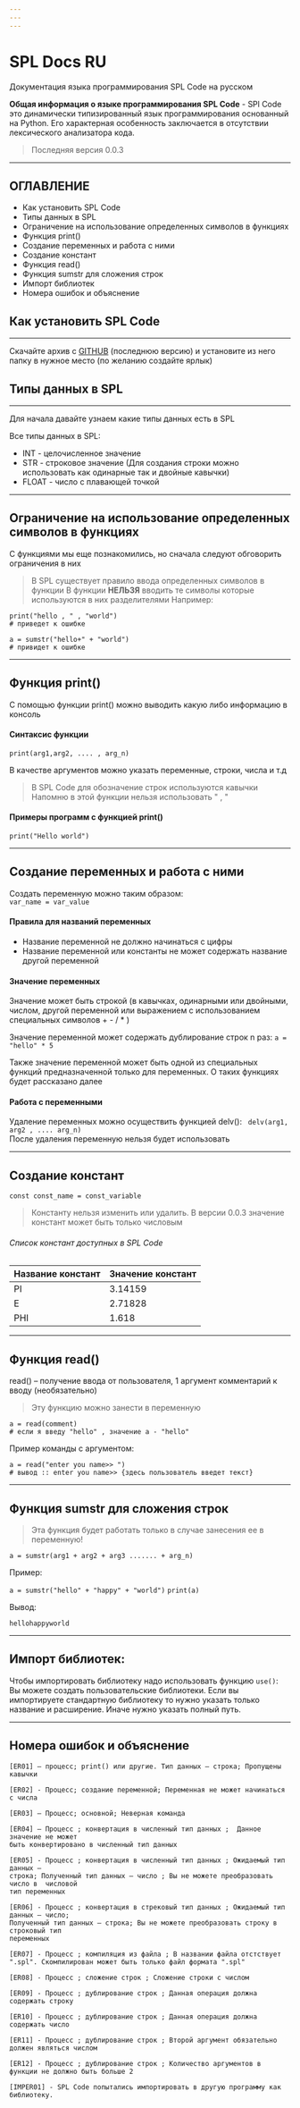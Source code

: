 ```yaml
---
---
---
```


# SPL Docs RU
Документация языка программирования SPL Code на русском



**Общая информация о языке программирования SPL Code** - 
SPl Code это динамически типизированный язык программирования основанный на Python. Его характерная особенность заключается в отсутствии лексического анализатора кода. 

> Последняя версия 0.0.3
>
---

## ОГЛАВЛЕНИЕ
* Как установить SPL Code
* Типы данных в SPL
* Ограничение на использование определенных символов в функциях
* Функция print()
* Создание переменных и работа с ними
* Создание констант
* Функция read()
* Функция sumstr для сложения строк
* Импорт библиотек
* Номера ошибок и объяснение




## Как установить SPL Code
---
Cкачайте архив с [GITHUB](https://github.com/zeroqxq/SPL-Code) (последнюю версию)  и установите из него папку в нужное место (по желанию создайте ярлык)

## Типы данных в SPL
---
Для начала давайте узнаем какие типы данных есть в SPL

Все типы данных в SPL: 
* INT - целочисленное значение
* STR - строковое значение (Для создания строки можно использовать как одинарные так и двойные кавычки)
* FLOAT - число с плавающей точкой
---
## Ограничение на использование определенных символов в функциях

C функциями мы еще познакомились, но сначала следуют обговорить ограничения в них

> В SPL существует правило ввода определенных символов в функции
>  В функции **НЕЛЬЗЯ** вводить те символы которые используются в них разделителями
>  Например:

```
print("hello , " , "world")  
# приведет к ошибке

a = sumstr("hello+" + "world")
# привидет к ошибке
```

---
## Функция print()

С помощью функции print() можно выводить какую либо информацию в консоль 

#### Синтаксис функции

```print(arg1,arg2, .... , arg_n)```

В качестве аргументов можно указать переменные, строки, числа и т.д

>  В SPL Code для обозначение строк используются кавычки
Напомню в этой функции нельзя использовать " , "

#### Примеры программ с функцией print()

``` print("Hello world") ```

---

## Создание переменных и работа с ними

Создать переменную можно таким образом:   
``` var_name = var_value ```

#### Правила для названий переменных
* Название переменной не должно начинаться с цифры
* Название переменной или константы не может содержать название другой переменной

#### Значение переменных 

Значение может быть строкой (в кавычках, одинарными или 
двойными, числом, другой переменной или выражением с использованием специальных 
символов +  -  /  * ) 

Значение переменной может содержать дублирование строк n раз:
`a = "hello" * 5`


Также значение переменной может быть одной из специальных функций предназначенной только для переменных. О таких функциях будет рассказано далее



####  Работа с переменными
Удаление переменных можно осуществить функцией delv():
``` delv(arg1, arg2 , .... arg_n)```  
После удаления переменную нельзя будет использовать

---

## Создание констант

``` const const_name = const_variable ```

> Константу нельзя изменить или удалить. В версии 0.0.3 значение констант может быть только числовым

###### Список констант доступных в SPL Code

|Название констант   |   Значение констант |
| --- | --- |
| PI | 3.14159|
|   E  | 2.71828    |
| PHI | 1.618|

---
## Функция read()

read() – получение ввода от пользователя, 1 аргумент комментарий к вводу (необязательно)

> Эту функцию можно занести в переменную
> 
```
a = read(comment)
# если я введу "hello" , значение а - "hello"
```

Пример команды с аргументом:
```
a = read("enter you name>> ")
# вывод :: enter you name>> {здесь пользователь введет текст}
```

---
## Функция sumstr для сложения строк

> Эта функция будет работать только в случае занесения ее в переменную!

`a = sumstr(arg1 + arg2 + arg3 ....... + arg_n)`

Пример:

`a = sumstr("hello" + "happy" + "world")`
`print(a)`

Вывод:

`hellohappyworld`

---
## Импорт библиотек:

Чтобы импортировать библиотеку надо использовать функцию `use()`:
Вы можете создать пользовательские библиотеки. Если вы импортируете стандартную библиотеку то нужно указать только название и расширение.
Иначе нужно  указать полный путь.

---
## Номера ошибок и объяснение 
  
    [ER01] – процесс; print() или другие. Тип данных – строка; Пропущены кавычки 

    [ER02] - Процесс; создание переменной; Переменная не может начинаться с числа 

    [ER03] – Процесс; основной; Неверная команда 

    [ER04] – Процесс ; конвертация в численный тип данных ;  Данное значение не может 
    быть конвертировано в численный тип данных 

    [ER05] - Процесс ; конвертация в численный тип данных ; Ожидаемый тип данных – 
    строка; Полученный тип данных – число ; Вы не можете преобразовать число в  числовой 
    тип переменных 

    [ER06] - Процесс ; конвертация в cтрековый тип данных ; Ожидаемый тип данных – число; 
    Полученный тип данных – строка; Вы не можете преобразовать строку в строковый тип 
    переменных  

    [ER07] - Процесс ; компиляция из файла ; В названии файла отстствует ".spl". Скомпилирован может быть только файл формата ".spl"

    [ER08] - Процесс ; сложение строк ; Сложение строки с числом

    [ER09] - Процесс ; дублирование строк ; Данная операция должна содержать строку

    [ER10] - Процесс ; дублирование строк ; Данная операция должна содержать число

    [ER11] - Процесс ; дублирование строк ; Второй аргумент обязательно должен являться числом

    [ER12] - Процесс ; дублирование строк ; Количество аргументов в функции не должно быть больше 2

    [IMPER01] - SPL Code попытались импортировать в другую программу как библиотеку.
 